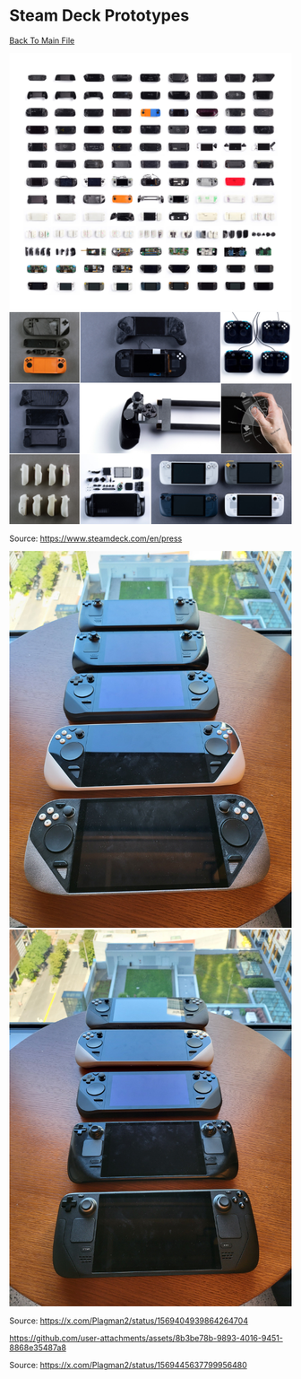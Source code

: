 # Steam Deck Prototypes
[Back To Main File](../README.md)

![Steam Deck Press Kit Prototypes 1](../Images/Prototypes/Valve_Prototypes_1.jpg)
![Steam Deck Press Kit Prototypes 2](../Images/Prototypes/Valve_Prototypes_2.jpg)

Source: https://www.steamdeck.com/en/press

![Pierre-Loup Griffais Prototypes 1](../Images/Prototypes/Plagman2_Prototypes_1.jpg)
![Pierre-Loup Griffais Prototypes 2](../Images/Prototypes/Plagman2_Prototypes_2.jpg)

Source: https://x.com/Plagman2/status/1569404939864264704

https://github.com/user-attachments/assets/8b3be78b-9893-4016-9451-8868e35487a8

Source: https://x.com/Plagman2/status/1569445637799956480
